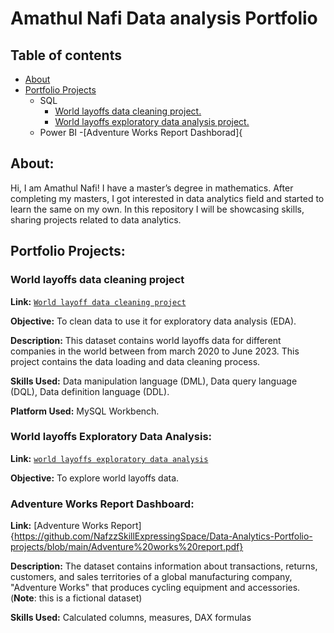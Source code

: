# Amathul Nafi Data analysis Portfolio 
## Table of contents
 - [About](https://github.com/NafzzSkillExpressingSpace/Data-Analytics-Portfolio-projects/blob/main/README.md#about)
 - [Portfolio Projects](https://github.com/NafzzSkillExpressingSpace/Data-Analytics-Portfolio-projects/blob/main/README.md#portfolio-projects)
      - SQL
           - [World layoffs data cleaning project.](https://github.com/NafzzSkillExpressingSpace/Data-Analytics-Portfolio-projects/blob/main/README.md#world-layoffs-data-cleaning-project)
           - [World layoffs exploratory data analysis project.](https://github.com/NafzzSkillExpressingSpace/Data-Analytics-Portfolio-projects/blob/main/README.md#world-layoffs-exploratory-data-analysis)
      - Power BI
           -[Adventure Works Report Dashborad]{

## About:

Hi, I am Amathul Nafi! I have a master’s degree in mathematics. After completing my masters, I got interested in data analytics field and started to learn the same on my own. In this repository I will be showcasing skills, sharing projects related to data analytics.

## Portfolio Projects:

### World layoffs data cleaning project


**Link:** [`World layoff data cleaning project`](https://github.com/NafzzSkillExpressingSpace/Data-Analytics-Portfolio-projects/blob/main/world_layoffs_data_Cleaning.sql)

**Objective:** To clean data to use it for exploratory data analysis (EDA).

**Description:** This dataset contains world layoffs data for different companies in the world between from march 2020 to June 2023. This project contains the data loading and data cleaning process.

**Skills Used:** Data manipulation language (DML), Data query language (DQL), Data definition language (DDL).

**Platform Used:** MySQL Workbench.

### World layoffs Exploratory Data Analysis:

**Link:** [`world layoffs exploratory data analysis`](https://github.com/NafzzSkillExpressingSpace/Data-Analytics-Portfolio-projects/blob/main/world_layoffs_exp_DA.sql)

**Objective:** To explore world layoffs data.

### Adventure Works Report Dashboard:

**Link:** [Adventure Works Report]{https://github.com/NafzzSkillExpressingSpace/Data-Analytics-Portfolio-projects/blob/main/Adventure%20works%20report.pdf}

**Description:** The dataset contains information about transactions, returns, customers, and sales territories of a global manufacturing company, "Adventure Works" that produces cycling equipment and accessories.
(**Note**: this is a fictional dataset)

**Skills Used:** Calculated columns, measures, DAX formulas

